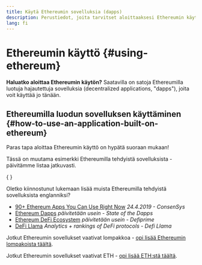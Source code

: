 ```yaml
---
title: Käytä Ethereumin sovelluksia (dapps)
description: Perustiedot, joita tarvitset aloittaaksesi Ethereumin käytön.
lang: fi
---
```


# Ethereumin käyttö \{#using-ethereum}

<FeaturedText>

**Haluatko aloittaa Ethereumin käytön?** Saatavilla on satoja Ethereumilla luotuja hajautettuja sovelluksia (decentralized applications, "dapps"), joita voit käyttää jo tänään.

</FeaturedText>

## Ethereumilla luodun sovelluksen käyttäminen \{#how-to-use-an-application-built-on-ethereum}

Paras tapa aloittaa Ethereumin käyttö on hypätä suoraan mukaan!

Tässä on muutama esimerkki Ethereumilla tehdyistä sovelluksista - päivitämme listaa jatkuvasti.

{
	<RandomAppList />
}

Oletko kiinnostunut lukemaan lisää muista Ethereumilla tehdyistä sovelluksista englanniksi?

- [90+ Ethereum Apps You Can Use Right Now](https://media.consensys.net/40-ethereum-apps-you-can-use-right-now-d643333769f7) _24.4.2019 - ConsenSys_
- [Ethereum Dapps](https://www.stateofthedapps.com/rankings/platform/ethereum) _päivitetään usein - State of the Dapps_
- [Ethereum DeFi Ecosystem](https://defiprime.com/ethereum) _päivitetään usein - Defiprime_
- [DeFi Llama](https://defillama.com/) _Analytics + rankings of DeFi protocols - Defi Llama_

Jotkut Ethereumin sovellukset vaativat lompakkoa - [opi lisää Ethereumin lompakoista täältä](/fi/wallets/).

Jotkut Ethereumin sovellukset vaativat ETH - [opi lisää ETH:stä täältä](/fi/eth/).
